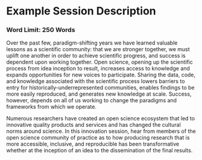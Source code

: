 # Example Session Description
### Word Limit: 250 Words

Over the past few, paradigm-shifting years we have learned valuable lessons as a scientific community: that we are stronger together, we must uplift one another in order to achieve scientific progress, and success is dependent upon working together. Open science, opening up the scientific process from idea inception to result, increases access to knowledge and expands opportunities for new voices to participate. Sharing the data, code, and knowledge associated with the scientific process lowers barriers to entry for historically-underrepresented communities, enables findings to be more easily reproduced, and generates new knowledge at scale. Success, however, depends on all of us working to change the paradigms and frameworks from which we operate.

Numerous researchers have created an open science ecosystem that led to innovative quality products and services and has changed the cultural norms around science. In this innovation session, hear from members of the open science community of practice as to how producing research that is more accessible, inclusive, and reproducible has been transformative whether at the inception of an idea to the dissemination of the final results. 

